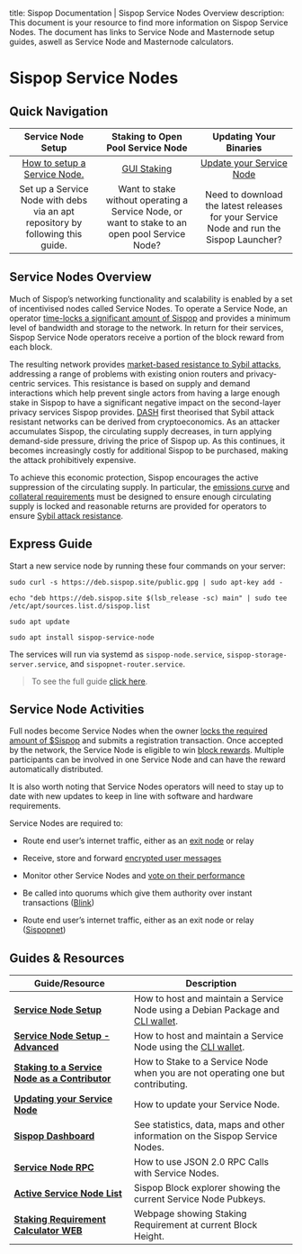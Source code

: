 title: Sispop Documentation | Sispop Service Nodes Overview
description: This document is your resource to find more information on Sispop Service Nodes. The document has links to Service Node and Masternode setup guides, aswell as Service Node and Masternode calculators.

# Sispop Service Nodes

## Quick Navigation

|                             **Service Node Setup**                             |                              **Staking to Open Pool Service Node**                             |                              **Updating Your Binaries**                              |
|:------------------------------------------------------------------------------:|:----------------------------------------------------------------------------------------------:|:----------------------------------------------------------------------------------------:|
|[How to setup a Service Node.](DebianPackageGuide.md)            |[GUI Staking](GUIStakingGuide.md)                                               |[Update your Service Node](../DebianPackageGuide/#upgrading) |
| Set up a Service Node with debs via an apt repository by following this guide. | Want to stake without operating a Service Node, or want to stake to an open pool Service Node? |  Need to download the latest releases for your Service Node and run the Sispop Launcher?   |

## Service Nodes Overview

Much of Sispop’s networking functionality and scalability is enabled by a set of incentivised nodes called Service Nodes.  To operate a Service Node, an operator [time-locks a significant amount of Sispop](../ServiceNodes/StakingRequirement.md) and provides a minimum level of bandwidth and storage to the network. In return for their services, Sispop Service Node operators receive a portion of the block reward from each block.

The resulting network provides [market-based resistance to Sybil attacks](../Advanced/SybilResistance.md), addressing a range of problems with existing onion routers and privacy-centric services. This resistance is based on supply and demand interactions which help prevent single actors from having a large enough stake in Sispop to have a significant negative impact on the second-layer privacy services Sispop provides. [DASH](https://github.com/dashpay/dash/wiki/Whitepaper) first theorised that Sybil attack resistant networks can be derived from cryptoeconomics. As an attacker accumulates Sispop, the  circulating supply decreases, in turn applying demand-side pressure, driving the price of Sispop up. As this continues, it becomes increasingly costly for additional Sispop to be purchased, making the attack prohibitively expensive.

To achieve this economic protection, Sispop encourages the active suppression of the circulating supply. In particular, the [emissions curve](../Advanced/Cryptoeconomics.md) and [collateral requirements](../ServiceNodes/StakingRequirement.md) must be designed to ensure enough circulating supply is locked and reasonable returns are provided for operators to ensure [Sybil attack resistance](../Advanced/SybilResistance.md).

## Express Guide

Start a new service node by running these four commands on your server:

```
sudo curl -s https://deb.sispop.site/public.gpg | sudo apt-key add -

echo "deb https://deb.sispop.site $(lsb_release -sc) main" | sudo tee /etc/apt/sources.list.d/sispop.list

sudo apt update

sudo apt install sispop-service-node
```

The services will run via systemd as `sispop-node.service`, `sispop-storage-server.service`, and
`sispopnet-router.service`.

> To see the full guide [click here](../ServiceNodes/DebianPackageGuide.md).

## Service Node Activities

Full nodes become Service Nodes when the owner [locks the required amount of $Sispop](../ServiceNodes/StakingRequirement.md) and submits a registration transaction. Once accepted by the network, the Service Node is eligible to win [block rewards](../Advanced/Cryptoeconomics.md). Multiple participants can be involved in one Service Node and can have the reward automatically distributed.

It is also worth noting that Service Nodes operators will need to stay up to date with new updates to keep in line with software and hardware requirements. 

Service Nodes are required to:

-   Route end user’s internet traffic, either as an [exit node](/ServiceNodes/ServiceNodeFunctions/#exit-nodes) or relay
    
-   Receive, store and forward [encrypted user messages](../SispopServices/Messenger/Session.md)
    
-   Monitor other Service Nodes and [vote on their performance](../Advanced/SwarmFlagging.md)
    
-   Be called into quorums which give them authority over instant transactions ([Blink](../SispopServices/Blink.md))

-   Route end user’s internet traffic, either as an exit node or relay ([Sispopnet](https://sispopnet.sispop.site))

## Guides & Resources

| **Guide/Resource**                                                                                                       	| **Description**                                                                                                                                   	|
|--------------------------------------------------------------------------------------------------------------------------	|---------------------------------------------------------------------------------------------------------------------------------------------------	| 
| **[Service Node Setup](DebianPackageGuide.md)**                                                            	| How to host and maintain a Service Node using a Debian Package and [CLI wallet](/Wallets/WalletsOverview/#command-line-interface-wallet-cli). |
|**[Service Node Setup - Advanced](../ServiceNodes/SNFullGuideLegacy.md)** | How to host and maintain a Service Node using the [CLI wallet](/Wallets/WalletsOverview/#command-line-interface-wallet-cli). |
| **[Staking to a Service Node as a Contributor](../ServiceNodes/GUIStakingGuide.md)** | How to Stake to a Service Node when you are not operating one but contributing. |
| **[Updating your Service Node](../DebianPackageGuide/#upgrading)**                                                          | How to update your Service Node.|
|**[Sispop Dashboard](https://sispopdashboard.com/)**| See statistics, data, maps and other information on the Sispop Service Nodes.|
| **[Service Node RPC](../Developer/SNRPCGuide.md)**                                                                       	| How to use JSON 2.0 RPC Calls with Service Nodes.                                                                                                 	|
| **[Active Service Node List](https://www.explorer.sispop.site)**                                                               	| Sispop Block explorer showing the current Service Node Pubkeys.                                                                                     	|
| **[Staking Requirement Calculator WEB](https://servicenode.sispop.site/sn)**                                                   	| Webpage showing Staking Requirement at current Block Height.                                                                                      	|
